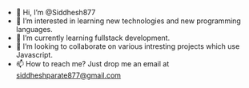 - 👋 Hi, I’m @Siddhesh877
- 👀 I’m interested in learning new technologies and new programming languages.
- 🌱 I’m currently learning fullstack development.
- 💞️ I’m looking to collaborate on various intresting projects which use Javascript.
- 📫 How to reach me? Just drop me an email at siddheshparate877@gmail.com

<!--- 
![Siddhesh's github stats](https://github-readme-stats.vercel.app/api?username=Siddhesh877&show_icons=true&hide_border=true) 
-->
